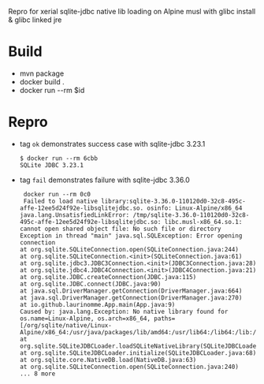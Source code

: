Repro for xerial sqlite-jdbc native lib loading on Alpine musl with glibc install & glibc linked jre

# Build
* mvn package
* docker build .
* docker run --rm $id
# Repro
* tag `ok` demonstrates success case with sqlite-jdbc 3.23.1
    ```shell
    $ docker run --rm 6cbb
    SQLite JDBC 3.23.1
    ```
* tag `fail` demonstrates failure with sqlite-jdbc 3.36.0 
    ```shell
     docker run --rm 0c0
     Failed to load native library:sqlite-3.36.0-110120d0-32c8-495c-affe-12ee5d24f92e-libsqlitejdbc.so. osinfo: Linux-Alpine/x86_64
  java.lang.UnsatisfiedLinkError: /tmp/sqlite-3.36.0-110120d0-32c8-495c-affe-12ee5d24f92e-libsqlitejdbc.so: libc.musl-x86_64.so.1: cannot open shared object file: No such file or directory
  Exception in thread "main" java.sql.SQLException: Error opening connection
  at org.sqlite.SQLiteConnection.open(SQLiteConnection.java:244)
  at org.sqlite.SQLiteConnection.<init>(SQLiteConnection.java:61)
  at org.sqlite.jdbc3.JDBC3Connection.<init>(JDBC3Connection.java:28)
  at org.sqlite.jdbc4.JDBC4Connection.<init>(JDBC4Connection.java:21)
  at org.sqlite.JDBC.createConnection(JDBC.java:115)
  at org.sqlite.JDBC.connect(JDBC.java:90)
  at java.sql.DriverManager.getConnection(DriverManager.java:664)
  at java.sql.DriverManager.getConnection(DriverManager.java:270)
  at io.github.laurinomme.App.main(App.java:9)
  Caused by: java.lang.Exception: No native library found for os.name=Linux-Alpine, os.arch=x86_64, paths=[/org/sqlite/native/Linux-Alpine/x86_64:/usr/java/packages/lib/amd64:/usr/lib64:/lib64:/lib:/usr/lib]
  at org.sqlite.SQLiteJDBCLoader.loadSQLiteNativeLibrary(SQLiteJDBCLoader.java:389)
  at org.sqlite.SQLiteJDBCLoader.initialize(SQLiteJDBCLoader.java:68)
  at org.sqlite.core.NativeDB.load(NativeDB.java:63)
  at org.sqlite.SQLiteConnection.open(SQLiteConnection.java:240)
  ... 8 more

  ```